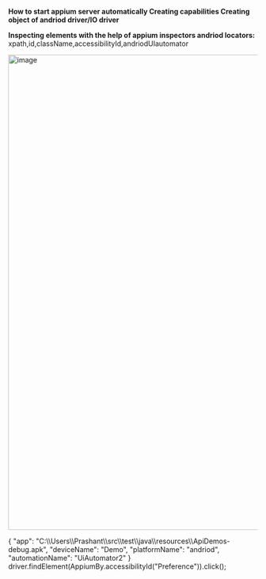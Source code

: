 **How to start appium server automatically
Creating capabilities
Creating object of andriod driver/IO driver**

**Inspecting elements with the help of appium inspectors
andriod locators:**
xpath,id,className,accessibilityId,andriodUIautomator

<img width="960" alt="image" src="https://github.com/PrashantSinghT99/appium/assets/52065013/38ad231f-b6ff-4d1c-b1b1-906cca703562">

{
  "app": "C:\\\\Users\\\\Prashant\\\\src\\\\test\\\\java\\\\resources\\\\ApiDemos-debug.apk",
  "deviceName": "Demo",
  "platformName": "andriod",
  "automationName": "UiAutomator2"
}
driver.findElement(AppiumBy.accessibilityId("Preference")).click();
